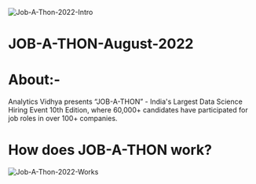 ![Job-A-Thon-2022-Intro](https://user-images.githubusercontent.com/84449238/179400473-36e09dcd-5797-4708-9902-096f79cfac83.JPG)
# JOB-A-THON-August-2022

# About:-
Analytics Vidhya presents “JOB-A-THON” - India's Largest Data Science Hiring Event 10th Edition, where 60,000+ candidates have participated for job roles in over 100+ companies.

# How does JOB-A-THON work?
![Job-A-Thon-2022-Works](https://user-images.githubusercontent.com/84449238/179400517-c585b5f5-0706-45c1-9813-f3a5c96826ea.JPG)
